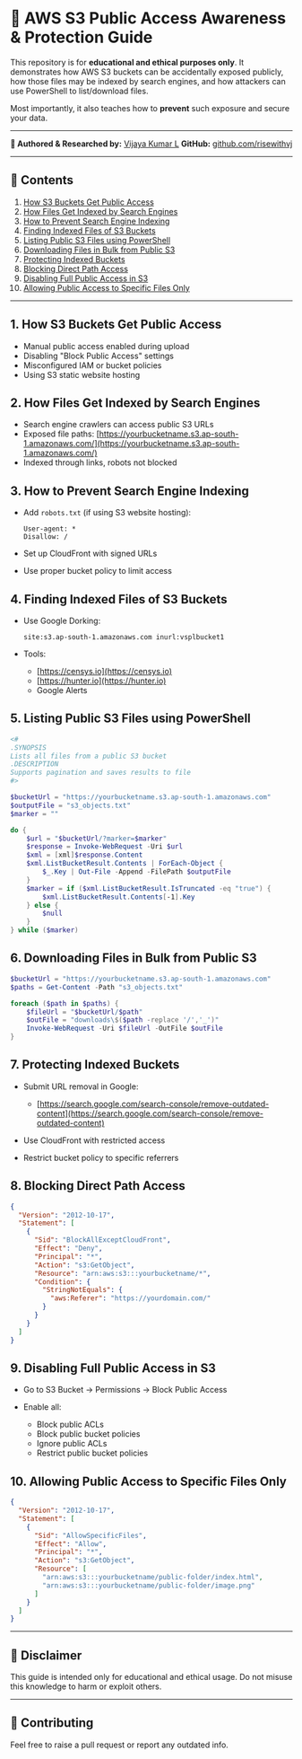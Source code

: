 # 🔐 AWS S3 Public Access Awareness & Protection Guide

This repository is for **educational and ethical purposes only**. It demonstrates how AWS S3 buckets can be accidentally exposed publicly, how those files may be indexed by search engines, and how attackers can use PowerShell to list/download files.

Most importantly, it also teaches how to **prevent** such exposure and secure your data.

---

**🔗 Authored & Researched by:** [Vijaya Kumar L](https://www.linkedin.com/in/vijayakumarl)
**GitHub:** [github.com/risewithvj](http://github.com/risewithvj)

---

## 📖 Contents

1. [How S3 Buckets Get Public Access](#1-how-s3-buckets-get-public-access)
2. [How Files Get Indexed by Search Engines](#2-how-files-get-indexed-by-search-engines)
3. [How to Prevent Search Engine Indexing](#3-how-to-prevent-search-engine-indexing)
4. [Finding Indexed Files of S3 Buckets](#4-finding-indexed-files-of-s3-buckets)
5. [Listing Public S3 Files using PowerShell](#5-listing-public-s3-files-using-powershell)
6. [Downloading Files in Bulk from Public S3](#6-downloading-files-in-bulk-from-public-s3)
7. [Protecting Indexed Buckets](#7-protecting-indexed-buckets)
8. [Blocking Direct Path Access](#8-blocking-direct-path-access)
9. [Disabling Full Public Access in S3](#9-disabling-full-public-access-in-s3)
10. [Allowing Public Access to Specific Files Only](#10-allowing-public-access-to-specific-files-only)

---

## 1. How S3 Buckets Get Public Access

* Manual public access enabled during upload
* Disabling "Block Public Access" settings
* Misconfigured IAM or bucket policies
* Using S3 static website hosting

## 2. How Files Get Indexed by Search Engines

* Search engine crawlers can access public S3 URLs
* Exposed file paths: [https://yourbucketname.s3.ap-south-1.amazonaws.com/](https://yourbucketname.s3.ap-south-1.amazonaws.com/)
* Indexed through links, robots not blocked

## 3. How to Prevent Search Engine Indexing

* Add `robots.txt` (if using S3 website hosting):

  ```
  User-agent: *
  Disallow: /
  ```
* Set up CloudFront with signed URLs
* Use proper bucket policy to limit access

## 4. Finding Indexed Files of S3 Buckets

* Use Google Dorking:

  ```
  site:s3.ap-south-1.amazonaws.com inurl:vsplbucket1
  ```
* Tools:

  * [https://censys.io](https://censys.io)
  * [https://hunter.io](https://hunter.io)
  * Google Alerts

## 5. Listing Public S3 Files using PowerShell

```powershell
<#
.SYNOPSIS
Lists all files from a public S3 bucket
.DESCRIPTION
Supports pagination and saves results to file
#>

$bucketUrl = "https://yourbucketname.s3.ap-south-1.amazonaws.com"
$outputFile = "s3_objects.txt"
$marker = ""

do {
    $url = "$bucketUrl/?marker=$marker"
    $response = Invoke-WebRequest -Uri $url
    $xml = [xml]$response.Content
    $xml.ListBucketResult.Contents | ForEach-Object {
        $_.Key | Out-File -Append -FilePath $outputFile
    }
    $marker = if ($xml.ListBucketResult.IsTruncated -eq "true") {
        $xml.ListBucketResult.Contents[-1].Key
    } else {
        $null
    }
} while ($marker)
```

## 6. Downloading Files in Bulk from Public S3

```powershell
$bucketUrl = "https://yourbucketname.s3.ap-south-1.amazonaws.com"
$paths = Get-Content -Path "s3_objects.txt"

foreach ($path in $paths) {
    $fileUrl = "$bucketUrl/$path"
    $outFile = "downloads\$($path -replace '/','_')"
    Invoke-WebRequest -Uri $fileUrl -OutFile $outFile
}
```

## 7. Protecting Indexed Buckets

* Submit URL removal in Google:

  * [https://search.google.com/search-console/remove-outdated-content](https://search.google.com/search-console/remove-outdated-content)
* Use CloudFront with restricted access
* Restrict bucket policy to specific referrers

## 8. Blocking Direct Path Access

```json
{
  "Version": "2012-10-17",
  "Statement": [
    {
      "Sid": "BlockAllExceptCloudFront",
      "Effect": "Deny",
      "Principal": "*",
      "Action": "s3:GetObject",
      "Resource": "arn:aws:s3:::yourbucketname/*",
      "Condition": {
        "StringNotEquals": {
          "aws:Referer": "https://yourdomain.com/"
        }
      }
    }
  ]
}
```

## 9. Disabling Full Public Access in S3

* Go to S3 Bucket → Permissions → Block Public Access
* Enable all:

  * Block public ACLs
  * Block public bucket policies
  * Ignore public ACLs
  * Restrict public bucket policies

## 10. Allowing Public Access to Specific Files Only

```json
{
  "Version": "2012-10-17",
  "Statement": [
    {
      "Sid": "AllowSpecificFiles",
      "Effect": "Allow",
      "Principal": "*",
      "Action": "s3:GetObject",
      "Resource": [
        "arn:aws:s3:::yourbucketname/public-folder/index.html",
        "arn:aws:s3:::yourbucketname/public-folder/image.png"
      ]
    }
  ]
}
```

---

## 📌 Disclaimer

This guide is intended only for educational and ethical usage. Do not misuse this knowledge to harm or exploit others.

---

## 📂 Contributing

Feel free to raise a pull request or report any outdated info.
